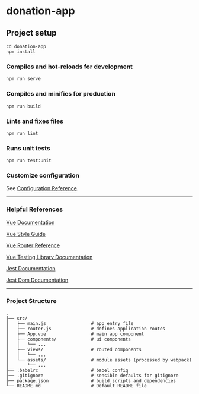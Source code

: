 # donation-app

## Project setup

```
cd donation-app
npm install
```

### Compiles and hot-reloads for development

```
npm run serve
```

### Compiles and minifies for production

```
npm run build
```

### Lints and fixes files

```
npm run lint
```

### Runs unit tests

```
npm run test:unit
```

### Customize configuration

See [Configuration Reference](https://cli.vuejs.org/config/).  

---
### Helpful References

[Vue Documentation](https://vuejs.org/v2/guide/)

[Vue Style Guide](https://vuejs.org/v2/style-guide/)

[Vue Router Reference](https://router.vuejs.org/guide/)

[Vue Testing Library Documentation](https://testing-library.com/docs/vue-testing-library/intro)

[Jest Documentation](https://jestjs.io/docs/expect)

[Jest Dom Documentation](https://github.com/testing-library/jest-dom#custom-matchers)

---

### Project Structure
```
.
├── src/
│   ├── main.js                 # app entry file
│   ├── router.js               # defines application routes
│   ├── App.vue                 # main app component
│   ├── components/             # ui components
│   │   └── ...
│   ├── views/                  # routed components
│   │   └── ...
│   └── assets/                 # module assets (processed by webpack)
│       └── ...
├── .babelrc                    # babel config
├── .gitignore                  # sensible defaults for gitignore
├── package.json                # build scripts and dependencies
└── README.md                   # Default README file
```